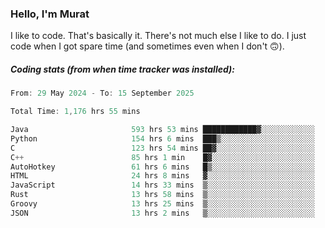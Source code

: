 ### Hello, I'm Murat

I like to code. That's basically it. There's not much else I like to do. I just code when I got spare time (and sometimes even when I don't 🙃).

##### Coding stats (from when time tracker was installed):
<!--START_SECTION:wakatime-->

```cpp
From: 29 May 2024 - To: 15 September 2025

Total Time: 1,176 hrs 55 mins

Java                       593 hrs 53 mins ████████████▓░░░░░░░░░░░░   50.17 %
Python                     154 hrs 6 mins  ███▒░░░░░░░░░░░░░░░░░░░░░   13.02 %
C                          123 hrs 54 mins ██▓░░░░░░░░░░░░░░░░░░░░░░   10.47 %
C++                        85 hrs 1 min    █▓░░░░░░░░░░░░░░░░░░░░░░░   07.18 %
AutoHotkey                 61 hrs 6 mins   █▒░░░░░░░░░░░░░░░░░░░░░░░   05.16 %
HTML                       24 hrs 8 mins   ▓░░░░░░░░░░░░░░░░░░░░░░░░   02.04 %
JavaScript                 14 hrs 33 mins  ▒░░░░░░░░░░░░░░░░░░░░░░░░   01.23 %
Rust                       13 hrs 58 mins  ▒░░░░░░░░░░░░░░░░░░░░░░░░   01.18 %
Groovy                     13 hrs 25 mins  ▒░░░░░░░░░░░░░░░░░░░░░░░░   01.13 %
JSON                       13 hrs 2 mins   ▒░░░░░░░░░░░░░░░░░░░░░░░░   01.10 %
```

<!--END_SECTION:wakatime-->
